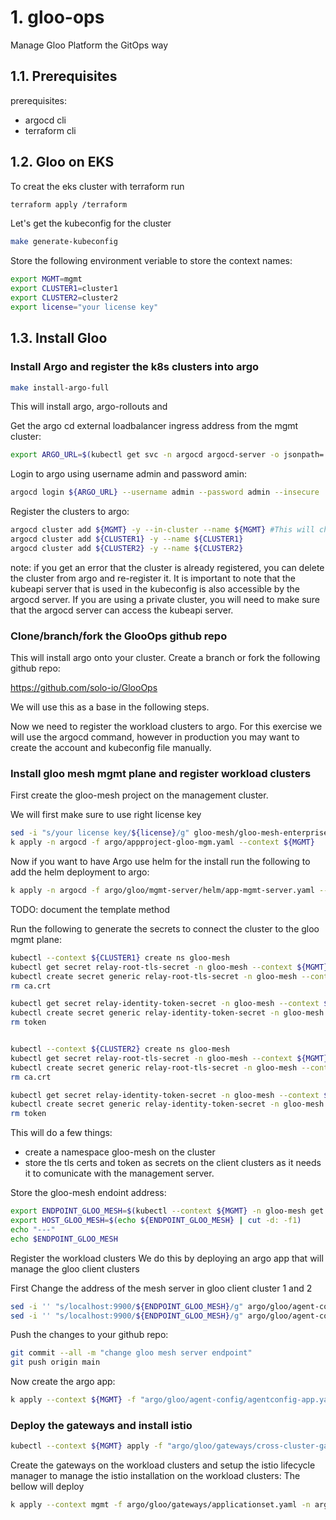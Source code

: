 # 1. gloo-ops
Manage Gloo Platform the GitOps way



## 1.1. Prerequisites

prerequisites: 
- argocd cli
- terraform cli

## 1.2. Gloo on EKS

To creat the eks cluster with terraform run
```bash
terraform apply /terraform
```

Let's get the kubeconfig for the cluster

```bash
make generate-kubeconfig
```

Store the following environment veriable to store the context names:

```bash
export MGMT=mgmt
export CLUSTER1=cluster1
export CLUSTER2=cluster2
export license="your license key"
```

## 1.3. Install Gloo

### Install Argo and register the k8s clusters into argo

```bash
make install-argo-full
```
This will install argo, argo-rollouts and

Get the argo cd external loadbalancer ingress address from the mgmt cluster:

```bash
export ARGO_URL=$(kubectl get svc -n argocd argocd-server -o jsonpath='{.status.loadBalancer.ingress[0].*}' --context ${MGMT})
```

Login to argo using username admin and password amin:

```bash
argocd login ${ARGO_URL} --username admin --password admin --insecure
```

Register the clusters to argo:

```bash
argocd cluster add ${MGMT} -y --in-cluster --name ${MGMT} #This will change the name from in-cluster to mgmt. Which we will need later
argocd cluster add ${CLUSTER1} -y --name ${CLUSTER1}
argocd cluster add ${CLUSTER2} -y --name ${CLUSTER2}
```
note: if you get an error that the cluster is already registered, you can delete the cluster from argo and re-register it.
It is important to note that the kubeapi server that is used in the kubeconfig is also accessible by the argocd server. If you are using a private cluster, you will need to make sure that the argocd server can access the kubeapi server.


### Clone/branch/fork the GlooOps github repo
This will install argo onto your cluster.
Create a branch or fork the following github repo:

https://github.com/solo-io/GlooOps

We will use this as a base in the following steps. 

Now we need to register the workload clusters to argo. For this exercise we will use the argocd command, however in production you may want to create the account and kubeconfig file manually. 


### Install gloo mesh mgmt plane and register workload clusters

First create the gloo-mesh project on the management cluster.

We will first make sure to use right license key

```bash
sed -i "s/your license key/${license}/g" gloo-mesh/gloo-mesh-enterprise.yaml
k apply -n argocd -f argo/appproject-gloo-mgm.yaml --context ${MGMT}
```

Now if you want to have Argo use helm for the install run the following to add the helm deployment to argo:

```bash
k apply -n argocd -f argo/gloo/mgmt-server/helm/app-mgmt-server.yaml --context ${MGMT}
```

TODO: document the template method

Run the following to generate the secrets to connect the cluster to the gloo mgmt plane:

```bash
kubectl --context ${CLUSTER1} create ns gloo-mesh
kubectl get secret relay-root-tls-secret -n gloo-mesh --context ${MGMT} -o jsonpath='{.data.ca\.crt}' | base64 -d > ca.crt
kubectl create secret generic relay-root-tls-secret -n gloo-mesh --context ${CLUSTER1} --from-file ca.crt=ca.crt
rm ca.crt

kubectl get secret relay-identity-token-secret -n gloo-mesh --context ${MGMT} -o jsonpath='{.data.token}' | base64 -d > token
kubectl create secret generic relay-identity-token-secret -n gloo-mesh --context ${CLUSTER1} --from-file token=token
rm token


kubectl --context ${CLUSTER2} create ns gloo-mesh
kubectl get secret relay-root-tls-secret -n gloo-mesh --context ${MGMT} -o jsonpath='{.data.ca\.crt}' | base64 -d > ca.crt
kubectl create secret generic relay-root-tls-secret -n gloo-mesh --context ${CLUSTER2} --from-file ca.crt=ca.crt
rm ca.crt

kubectl get secret relay-identity-token-secret -n gloo-mesh --context ${MGMT} -o jsonpath='{.data.token}' | base64 -d > token
kubectl create secret generic relay-identity-token-secret -n gloo-mesh --context ${CLUSTER2} --from-file token=token
rm token
```
This will do a few things:
- create a namespace gloo-mesh on the cluster
- store the tls certs and token as secrets on the client clusters as it needs it to comunicate with the management server.
  
Store the gloo-mesh endoint address:

```bash
export ENDPOINT_GLOO_MESH=$(kubectl --context ${MGMT} -n gloo-mesh get svc gloo-mesh-mgmt-server -o jsonpath='{.status.loadBalancer.ingress[0].*}'):9900
export HOST_GLOO_MESH=$(echo ${ENDPOINT_GLOO_MESH} | cut -d: -f1)
echo "---"
echo $ENDPOINT_GLOO_MESH
```

Register the workload clusters We do this by deploying an argo app that will manage the gloo client clusters
   
First Change the address of the mesh server in gloo client cluster 1 and 2
```bash  
sed -i '' "s/localhost:9900/${ENDPOINT_GLOO_MESH}/g" argo/gloo/agent-config/helm/gloo-client-cluster1.yaml
sed -i '' "s/localhost:9900/${ENDPOINT_GLOO_MESH}/g" argo/gloo/agent-config/helm/gloo-client-cluster2.yaml
```

Push the changes to your github repo:

```bash
git commit --all -m "change gloo mesh server endpoint"
git push origin main
````

Now create the argo app:
   
```bash
k apply --context ${MGMT} -f "argo/gloo/agent-config/agentconfig-app.yaml"
```

### Deploy the gateways and install istio

```bash
kubectl --context ${MGMT} apply -f "argo/gloo/gateways/cross-cluster-gateway.yaml"
```
Create the gateways on the workload clusters and setup the istio lifecycle manager to manage the istio installation on the workload clusters:
The bellow will deploy 

```bash
k apply --context mgmt -f argo/gloo/gateways/applicationset.yaml -n argocd
```


